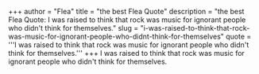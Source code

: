 +++
author = "Flea"
title = "the best Flea Quote"
description = "the best Flea Quote: I was raised to think that rock was music for ignorant people who didn't think for themselves."
slug = "i-was-raised-to-think-that-rock-was-music-for-ignorant-people-who-didnt-think-for-themselves"
quote = '''I was raised to think that rock was music for ignorant people who didn't think for themselves.'''
+++
I was raised to think that rock was music for ignorant people who didn't think for themselves.
